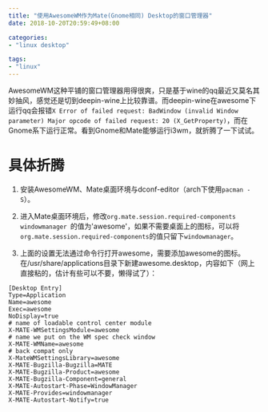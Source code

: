 ```yaml
---
title: "使用AwesomeWM作为Mate(Gnome相同) Desktop的窗口管理器"
date: 2018-10-20T20:59:49+08:00

categories:
- "linux desktop"

tags:
- "linux"
---
```


AwesomeWM这种平铺的窗口管理器用得很爽，只是基于wine的qq最近又莫名其妙抽风，感觉还是切到deepin-wine上比较靠谱。而deepin-wine在awesome下运行qq会报错`X Error of failed request: BadWindow (invalid Window parameter) Major opcode of failed request: 20 (X_GetProperty)`，而在Gnome系下运行正常。看到Gnome和Mate能够运行i3wm，就折腾了一下试试。

# 具体折腾

1. 安装AwesomeWM、Mate桌面环境与dconf-editor（arch下使用`pacman -S`）。

2. 进入Mate桌面环境后，修改`org.mate.session.required-components windowmanager `的值为'awesome'，如果不需要桌面上的图标，可以将`org.mate.session.required-components`的值只留下`windowmanager`。

3. 上面的设置无法通过命令行打开awesome，需要添加awesome的图标。在/usr/share/applications目录下新建awesome.desktop，内容如下（网上直接粘的，估计有些可以不要，懒得试了）：

```
[Desktop Entry]
Type=Application
Name=awesome
Exec=awesome
NoDisplay=true
# name of loadable control center module
X-MATE-WMSettingsModule=awesome
# name we put on the WM spec check window
X-MATE-WMName=awesome
# back compat only
X-MateWMSettingsLibrary=awesome
X-MATE-Bugzilla-Bugzilla=MATE
X-MATE-Bugzilla-Product=awesome
X-MATE-Bugzilla-Component=general
X-MATE-Autostart-Phase=WindowManager
X-MATE-Provides=windowmanager
X-MATE-Autostart-Notify=true
```



